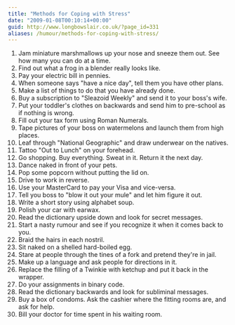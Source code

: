 ```yaml
---
title: "Methods for Coping with Stress"
date: "2009-01-08T00:10:14+00:00"
guid: http://www.longbowslair.co.uk/?page_id=331
aliases: /humour/methods-for-coping-with-stress/
---
```


1. Jam miniature marshmallows up your nose and sneeze them out. See how many you can do at a time.
2. Find out what a frog in a blender really looks like.
3. Pay your electric bill in pennies.
4. When someone says "have a nice day", tell them you have other plans.
5. Make a list of things to do that you have already done.
6. Buy a subscription to "Sleazoid Weekly" and send it to your boss's wife.
7. Put your toddler's clothes on backwards and send him to pre-school as if nothing is wrong.
8. Fill out your tax form using Roman Numerals.
9. Tape pictures of your boss on watermelons and launch them from high places.
10. Leaf through "National Geographic" and draw underwear on the natives.
11. Tattoo "Out to Lunch" on your forehead.
12. Go shopping. Buy everything. Sweat in it. Return it the next day.
13. Dance naked in front of your pets.
14. Pop some popcorn without putting the lid on.
15. Drive to work in reverse.
16. Use your MasterCard to pay your Visa and vice-versa.
17. Tell you boss to "blow it out your mule" and let him figure it out.
18. Write a short story using alphabet soup.
19. Polish your car with earwax.
20. Read the dictionary upside down and look for secret messages.
21. Start a nasty rumour and see if you recognize it when it comes back to you.
22. Braid the hairs in each nostril.
23. Sit naked on a shelled hard-boiled egg.
24. Stare at people through the tines of a fork and pretend they're in jail.
25. Make up a language and ask people for directions in it.
26. Replace the filling of a Twinkie with ketchup and put it back in the wrapper.
27. Do your assignments in binary code.
28. Read the dictionary backwards and look for subliminal messages.
29. Buy a box of condoms. Ask the cashier where the fitting rooms are, and ask for help.
30. Bill your doctor for time spent in his waiting room.
